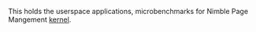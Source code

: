 This holds the userspace applications, microbenchmarks for Nimble Page Mangement
[kernel](https://github.com/ysarch-lab/nimble_page_management_asplos_2019).
